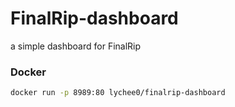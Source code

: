 # FinalRip-dashboard

a simple dashboard for FinalRip

### Docker

```bash
docker run -p 8989:80 lychee0/finalrip-dashboard
```

